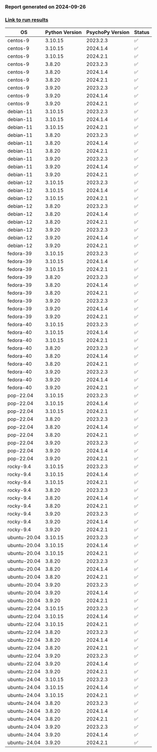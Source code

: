 ### Report generated on 2024-09-26
### [Link to run results](https://github.com/wieluk/psychopy_linux_installer/actions/runs/11063744159)

| OS | Python Version | PsychoPy Version | Status |
|---|---|---|---|
| centos-9 | 3.10.15 | 2023.2.3 | ✅ |
| centos-9 | 3.10.15 | 2024.1.4 | ✅ |
| centos-9 | 3.10.15 | 2024.2.1 | ✅ |
| centos-9 | 3.8.20 | 2023.2.3 | ✅ |
| centos-9 | 3.8.20 | 2024.1.4 | ✅ |
| centos-9 | 3.8.20 | 2024.2.1 | ✅ |
| centos-9 | 3.9.20 | 2023.2.3 | ✅ |
| centos-9 | 3.9.20 | 2024.1.4 | ✅ |
| centos-9 | 3.9.20 | 2024.2.1 | ✅ |
| debian-11 | 3.10.15 | 2023.2.3 | ✅ |
| debian-11 | 3.10.15 | 2024.1.4 | ✅ |
| debian-11 | 3.10.15 | 2024.2.1 | ✅ |
| debian-11 | 3.8.20 | 2023.2.3 | ✅ |
| debian-11 | 3.8.20 | 2024.1.4 | ✅ |
| debian-11 | 3.8.20 | 2024.2.1 | ✅ |
| debian-11 | 3.9.20 | 2023.2.3 | ✅ |
| debian-11 | 3.9.20 | 2024.1.4 | ✅ |
| debian-11 | 3.9.20 | 2024.2.1 | ✅ |
| debian-12 | 3.10.15 | 2023.2.3 | ✅ |
| debian-12 | 3.10.15 | 2024.1.4 | ✅ |
| debian-12 | 3.10.15 | 2024.2.1 | ✅ |
| debian-12 | 3.8.20 | 2023.2.3 | ✅ |
| debian-12 | 3.8.20 | 2024.1.4 | ✅ |
| debian-12 | 3.8.20 | 2024.2.1 | ✅ |
| debian-12 | 3.9.20 | 2023.2.3 | ✅ |
| debian-12 | 3.9.20 | 2024.1.4 | ✅ |
| debian-12 | 3.9.20 | 2024.2.1 | ✅ |
| fedora-39 | 3.10.15 | 2023.2.3 | ✅ |
| fedora-39 | 3.10.15 | 2024.1.4 | ✅ |
| fedora-39 | 3.10.15 | 2024.2.1 | ✅ |
| fedora-39 | 3.8.20 | 2023.2.3 | ✅ |
| fedora-39 | 3.8.20 | 2024.1.4 | ✅ |
| fedora-39 | 3.8.20 | 2024.2.1 | ✅ |
| fedora-39 | 3.9.20 | 2023.2.3 | ✅ |
| fedora-39 | 3.9.20 | 2024.1.4 | ✅ |
| fedora-39 | 3.9.20 | 2024.2.1 | ✅ |
| fedora-40 | 3.10.15 | 2023.2.3 | ✅ |
| fedora-40 | 3.10.15 | 2024.1.4 | ✅ |
| fedora-40 | 3.10.15 | 2024.2.1 | ✅ |
| fedora-40 | 3.8.20 | 2023.2.3 | ✅ |
| fedora-40 | 3.8.20 | 2024.1.4 | ✅ |
| fedora-40 | 3.8.20 | 2024.2.1 | ✅ |
| fedora-40 | 3.9.20 | 2023.2.3 | ✅ |
| fedora-40 | 3.9.20 | 2024.1.4 | ✅ |
| fedora-40 | 3.9.20 | 2024.2.1 | ✅ |
| pop-22.04 | 3.10.15 | 2023.2.3 | ✅ |
| pop-22.04 | 3.10.15 | 2024.1.4 | ✅ |
| pop-22.04 | 3.10.15 | 2024.2.1 | ✅ |
| pop-22.04 | 3.8.20 | 2023.2.3 | ✅ |
| pop-22.04 | 3.8.20 | 2024.1.4 | ✅ |
| pop-22.04 | 3.8.20 | 2024.2.1 | ✅ |
| pop-22.04 | 3.9.20 | 2023.2.3 | ✅ |
| pop-22.04 | 3.9.20 | 2024.1.4 | ✅ |
| pop-22.04 | 3.9.20 | 2024.2.1 | ✅ |
| rocky-9.4 | 3.10.15 | 2023.2.3 | ✅ |
| rocky-9.4 | 3.10.15 | 2024.1.4 | ✅ |
| rocky-9.4 | 3.10.15 | 2024.2.1 | ✅ |
| rocky-9.4 | 3.8.20 | 2023.2.3 | ✅ |
| rocky-9.4 | 3.8.20 | 2024.1.4 | ✅ |
| rocky-9.4 | 3.8.20 | 2024.2.1 | ✅ |
| rocky-9.4 | 3.9.20 | 2023.2.3 | ✅ |
| rocky-9.4 | 3.9.20 | 2024.1.4 | ✅ |
| rocky-9.4 | 3.9.20 | 2024.2.1 | ✅ |
| ubuntu-20.04 | 3.10.15 | 2023.2.3 | ✅ |
| ubuntu-20.04 | 3.10.15 | 2024.1.4 | ✅ |
| ubuntu-20.04 | 3.10.15 | 2024.2.1 | ✅ |
| ubuntu-20.04 | 3.8.20 | 2023.2.3 | ✅ |
| ubuntu-20.04 | 3.8.20 | 2024.1.4 | ✅ |
| ubuntu-20.04 | 3.8.20 | 2024.2.1 | ✅ |
| ubuntu-20.04 | 3.9.20 | 2023.2.3 | ✅ |
| ubuntu-20.04 | 3.9.20 | 2024.1.4 | ✅ |
| ubuntu-20.04 | 3.9.20 | 2024.2.1 | ✅ |
| ubuntu-22.04 | 3.10.15 | 2023.2.3 | ✅ |
| ubuntu-22.04 | 3.10.15 | 2024.1.4 | ✅ |
| ubuntu-22.04 | 3.10.15 | 2024.2.1 | ✅ |
| ubuntu-22.04 | 3.8.20 | 2023.2.3 | ✅ |
| ubuntu-22.04 | 3.8.20 | 2024.1.4 | ✅ |
| ubuntu-22.04 | 3.8.20 | 2024.2.1 | ✅ |
| ubuntu-22.04 | 3.9.20 | 2023.2.3 | ✅ |
| ubuntu-22.04 | 3.9.20 | 2024.1.4 | ✅ |
| ubuntu-22.04 | 3.9.20 | 2024.2.1 | ✅ |
| ubuntu-24.04 | 3.10.15 | 2023.2.3 | ✅ |
| ubuntu-24.04 | 3.10.15 | 2024.1.4 | ✅ |
| ubuntu-24.04 | 3.10.15 | 2024.2.1 | ✅ |
| ubuntu-24.04 | 3.8.20 | 2023.2.3 | ✅ |
| ubuntu-24.04 | 3.8.20 | 2024.1.4 | ✅ |
| ubuntu-24.04 | 3.8.20 | 2024.2.1 | ✅ |
| ubuntu-24.04 | 3.9.20 | 2023.2.3 | ✅ |
| ubuntu-24.04 | 3.9.20 | 2024.1.4 | ✅ |
| ubuntu-24.04 | 3.9.20 | 2024.2.1 | ✅ |
